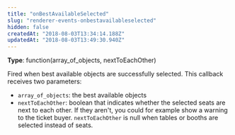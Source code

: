 ```yaml
---
title: "onBestAvailableSelected"
slug: "renderer-events-onbestavailableselected"
hidden: false
createdAt: "2018-08-03T13:34:14.188Z"
updatedAt: "2018-08-03T13:49:30.940Z"
---
```

**Type**: function(array_of_objects, nextToEachOther)

Fired when best available objects are successfully selected. This callback receives two parameters:

- `array_of_objects`: the best available objects
- `nextToEachOther`: boolean that indicates whether the selected seats are next to each other. If they aren&#39;t, you could for example show a warning to the ticket buyer. `nextToEachOther` is null when tables or booths are selected instead of seats.
